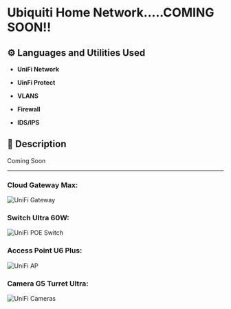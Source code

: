 # Ubiquiti Home Network.....COMING SOON!!

 

## ⚙️ Languages and Utilities Used

 

- **UniFi Network**

- **UinFi Protect**

- **VLANS**

- **Firewall**

- **IDS/IPS**

 

## 📄 Description

Coming Soon

---

 

### Cloud Gateway Max:

![UniFi Gateway]()

 

### Switch Ultra 60W:

![UniFi POE Switch]()

 

### Access Point U6 Plus:

![UniFi AP](https)

 

### Camera G5 Turret Ultra:

![UniFi Cameras](https)
